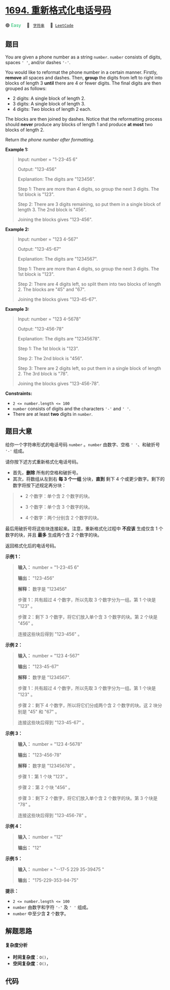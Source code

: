 # [1694. 重新格式化电话号码](https://leetcode.com/problems/reformat-phone-number)

🟢 <font color=#15bd66>Easy</font>&emsp; 🔖&ensp; [`字符串`](/leetcode/outline/tag/string.md)&emsp; 🔗&ensp;[`LeetCode`](https://leetcode.com/problems/reformat-phone-number)


## 题目

You are given a phone number as a string `number`. `number` consists of
digits, spaces `' '`, and/or dashes `'-'`.

You would like to reformat the phone number in a certain manner. Firstly,
**remove** all spaces and dashes. Then, **group** the digits from left to
right into blocks of length 3 **until** there are 4 or fewer digits. The final
digits are then grouped as follows:

  * 2 digits: A single block of length 2.
  * 3 digits: A single block of length 3.
  * 4 digits: Two blocks of length 2 each.

The blocks are then joined by dashes. Notice that the reformatting process
should **never** produce any blocks of length 1 and produce **at most** two
blocks of length 2.

Return _the phone number after formatting._



**Example 1:**

> Input: number = "1-23-45 6"
> 
> Output: "123-456"
> 
> Explanation: The digits are "123456".
> 
> Step 1: There are more than 4 digits, so group the next 3 digits. The 1st block is "123".
> 
> Step 2: There are 3 digits remaining, so put them in a single block of length 3. The 2nd block is "456".
> 
> Joining the blocks gives "123-456".

**Example 2:**

> Input: number = "123 4-567"
> 
> Output: "123-45-67"
> 
> Explanation: The digits are "1234567".
> 
> Step 1: There are more than 4 digits, so group the next 3 digits. The 1st block is "123".
> 
> Step 2: There are 4 digits left, so split them into two blocks of length 2. The blocks are "45" and "67".
> 
> Joining the blocks gives "123-45-67".

**Example 3:**

> Input: number = "123 4-5678"
> 
> Output: "123-456-78"
> 
> Explanation: The digits are "12345678".
> 
> Step 1: The 1st block is "123".
> 
> Step 2: The 2nd block is "456".
> 
> Step 3: There are 2 digits left, so put them in a single block of length 2. The 3rd block is "78".
> 
> Joining the blocks gives "123-456-78".

**Constraints:**

  * `2 <= number.length <= 100`
  * `number` consists of digits and the characters `'-'` and `' '`.
  * There are at least **two** digits in `number`.


## 题目大意

给你一个字符串形式的电话号码 `number` 。`number` 由数字、空格 `' '`、和破折号 `'-'` 组成。

请你按下述方式重新格式化电话号码。

  * 首先，**删除** 所有的空格和破折号。
  * 其次，将数组从左到右 **每 3 个一组** 分块，**直到** 剩下 4 个或更少数字。剩下的数字将按下述规定再分块： 
> 
> * 2 个数字：单个含 2 个数字的块。
> 
> * 3 个数字：单个含 3 个数字的块。
> 
> * 4 个数字：两个分别含 2 个数字的块。

最后用破折号将这些块连接起来。注意，重新格式化过程中 **不应该** 生成仅含 1 个数字的块，并且 **最多** 生成两个含 2 个数字的块。

返回格式化后的电话号码。

**示例 1：**

> 
> 
> 
> 
> 
> **输入：** number = "1-23-45 6"
> 
> **输出：** "123-456"
> 
> **解释：** 数字是 "123456"
> 
> 步骤 1：共有超过 4 个数字，所以先取 3 个数字分为一组。第 1 个块是 "123" 。
> 
> 步骤 2：剩下 3 个数字，将它们放入单个含 3 个数字的块。第 2 个块是 "456" 。
> 
> 连接这些块后得到 "123-456" 。

**示例 2：**

> 
> 
> 
> 
> 
> **输入：** number = "123 4-567"
> 
> **输出：** "123-45-67"
> 
> **解释：** 数字是 "1234567".
> 
> 步骤 1：共有超过 4 个数字，所以先取 3 个数字分为一组。第 1 个块是 "123" 。
> 
> 步骤 2：剩下 4 个数字，所以将它们分成两个含 2 个数字的块。这 2 块分别是 "45" 和 "67" 。
> 
> 连接这些块后得到 "123-45-67" 。
> 
> 

**示例 3：**

> 
> 
> 
> 
> 
> **输入：** number = "123 4-5678"
> 
> **输出：** "123-456-78"
> 
> **解释：** 数字是 "12345678" 。
> 
> 步骤 1：第 1 个块 "123" 。
> 
> 步骤 2：第 2 个块 "456" 。
> 
> 步骤 3：剩下 2 个数字，将它们放入单个含 2 个数字的块。第 3 个块是 "78" 。
> 
> 连接这些块后得到 "123-456-78" 。

**示例 4：**

> 
> 
> 
> 
> 
> **输入：** number = "12"
> 
> **输出：** "12"
> 
> 

**示例 5：**

> 
> 
> 
> 
> 
> **输入：** number = "--17-5 229 35-39475 "
> 
> **输出：** "175-229-353-94-75"
> 
> 

**提示：**

  * `2 <= number.length <= 100`
  * `number` 由数字和字符 `'-'` 及 `' '` 组成。
  * `number` 中至少含 **2** 个数字。


## 解题思路

#### 复杂度分析

- **时间复杂度**：`O()`，
- **空间复杂度**：`O()`，

## 代码

```javascript

```